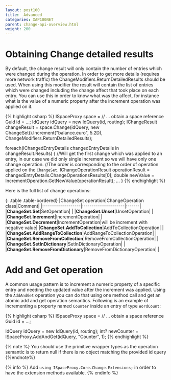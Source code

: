 ```yaml
---
layout: post100
title:  Advanced
categories: XAP100NET
parent: change-api-overview.html
weight: 200
---
```



# Obtaining Change detailed results

By default, the change result will only contain the number of entries which were changed during the operation. In order to get more details (requires more network traffic) the ChangeModifiers.ReturnDetailedResults should be used. When using this modifier the result will contain the list of entries which were changed including the change affect that took place on each entry.
You can use this in order to know what was the affect, for instance what is the value of a numeric property after the increment operation was applied on it.

{% highlight csharp %}
ISpaceProxy space = // ... obtain a space reference
Guid id = ...;
IdQuery<Account> idQuery = new IdQuery<Account>(id, routing);
IChangeResult<Account> changeResult = space.Change(idQuery, new ChangeSet().Increment("balance.euro", 5.2D), ChangeModifiers.ReturnDetailedResults);

foreach(IChangedEntryDetails<Account> changedEntryDetails in changeResult.Results) {
  //Will get the first change which was applied to an entry, in our case we did only single increment so we will have only one change operation.
  //The order is corresponding to the order of operation applied on the `ChangeSet`.
  IChangeOperationResult operationResult = changedEntryDetails.ChangeOperationsResults[0];
  double newValue = IncrementOperation.GetNewValue(operationResult);
  ...
}
{% endhighlight %}

Here is the full list of change operations:

{: .table .table-bordered}
|ChangeSet operation|ChangeOperation class|Comment|
|:------------------|:--------------------|:------|
|**ChangeSet.Set**|SetOperation| |
|**ChangeSet.Unset**|UnsetOperation| |
|**ChangeSet.Increment**|IncrementOperation| |
|**ChangeSet.Decrement**|IncrementOperation|will be increment with negative value|
|**ChangeSet.AddToCollection**|AddToCollectionOperation| |
|**ChangeSet.AddRangeToCollection**|AddRangeToCollectionOperation| |
|**ChangeSet.RemoveFromCollection**|RemoveFromCollectionOperation| |
|**ChangeSet.SetInDictionary**|SetInDictionaryOperation| |
|**ChangeSet.RemoveFromDictionary**|RemoveFromDictionaryOperation| |



# Add and Get operation

A common usage pattern is to increment a numeric property of a specific entry and needing the updated value after the increment was applied.
Using the `AddAndGet` operation you can do that using one method call and get an atomic add and get operation semantics.
Following is an example of incrementing a property named `Counter` inside an entry of type `WordCount`:

{% highlight csharp %}
ISpaceProxy space = // ... obtain a space reference
Guid id = ...;

IdQuery<WordCount> idQuery = new IdQuery<WordCount>(id, routing);
int? newCounter = ISpaceProxy.AddAndGet(idQuery, "Counter", 1);
{% endhighlight %}

{% note %}
You should use the primitive wrapper types as the operation semantic is to return null if there is no object matching the provided id query
{%endnote%}

{% info %}
Add `using ISpaceProxy.Core.Change.Extensions;` in order to have the extension methods available.
{% endinfo %}

